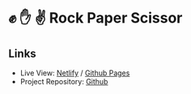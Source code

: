# ✊ ✋ ✌️ Rock Paper Scissor
## Links
- Live View: [Netlify](https://nitan-rock-paper-scissor.netlify.app/) / [Github Pages](https://nitanjana.github.io/game-rock-paper-scissor/)
- Project Repository: [Github](https://github.com/NitanJana/game-rock-paper-scissor)